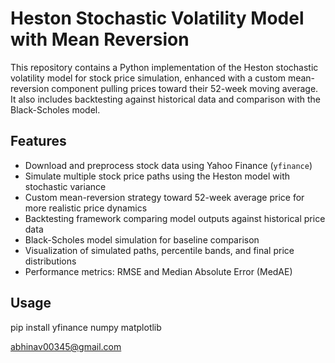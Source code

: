 # Heston Stochastic Volatility Model with Mean Reversion

This repository contains a Python implementation of the Heston stochastic volatility model for stock price simulation, enhanced with a custom mean-reversion component pulling prices toward their 52-week moving average. It also includes backtesting against historical data and comparison with the Black-Scholes model.

## Features

- Download and preprocess stock data using Yahoo Finance (`yfinance`)
- Simulate multiple stock price paths using the Heston model with stochastic variance
- Custom mean-reversion strategy toward 52-week average price for more realistic price dynamics
- Backtesting framework comparing model outputs against historical price data
- Black-Scholes model simulation for baseline comparison
- Visualization of simulated paths, percentile bands, and final price distributions
- Performance metrics: RMSE and Median Absolute Error (MedAE)

## Usage
pip install yfinance numpy matplotlib


abhinav00345@gmail.com 
